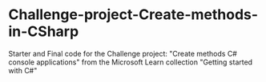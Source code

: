 # Challenge-project-Create-methods-in-CSharp

Starter and Final code for the Challenge project: "Create methods C# console applications" from the Microsoft Learn collection "Getting started with C#"
